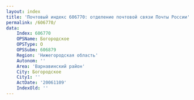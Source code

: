 ```yaml
---
layout: index
title: 'Почтовый индекс 606770: отделение почтовой связи Почты России'
permalink: /606770/
data:
    Index: 606770
    OPSName: Богородское
    OPSType: О
    OPSSubm: 606879
    Region: 'Нижегородская область'
    Autonom: ''
    Area: 'Варнавинский район'
    City: Богородское
    City1: ''
    ActDate: '20061109'
    IndexOld: ''
---
```

